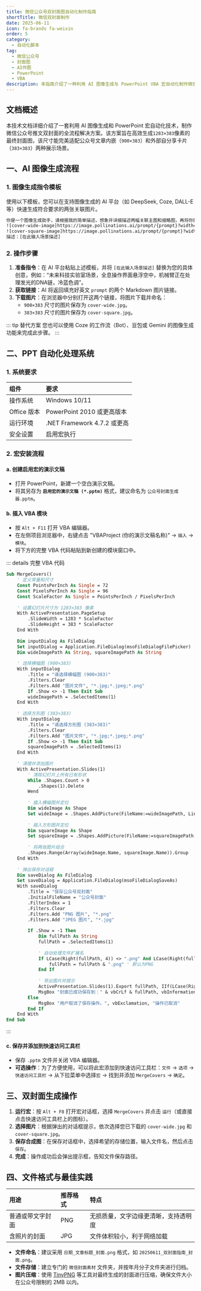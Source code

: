 ```yaml
---
title: 微信公众号双封面图自动化制作指南
shortTitle: 微信双封面制作
date: 2025-06-11
icon: fa-brands fa-weixin
order: 5
category:
  - 自动化脚本
tag:
  - 微信公众号
  - 封面图
  - AI作图
  - PowerPoint
  - VBA
description: 本指南介绍了一种利用 AI 图像生成与 PowerPoint VBA 宏自动化制作微信公众号双封面的高效方法，涵盖 AI 指令模板、PPT 宏安装与使用全流程，助你轻松创建适配不同场景的精美封面。
---
```


## 文档概述

本技术文档详细介绍了一套利用 AI 图像生成和 PowerPoint 宏自动化技术，制作微信公众号推文双封面的全流程解决方案。该方案旨在高效生成`1283×383`像素的最终封面图，该尺寸能完美适配公众号文章内嵌（`900×383`）和外部自分享卡片（`383×383`）两种展示场景。

## 一、AI 图像生成流程

### 1. 图像生成指令模板

使用以下模板，您可以在支持图像生成的 AI 平台（如 DeepSeek, Coze, DALL-E 等）快速生成符合要求的两张关联图片。

```txt
你是一个图像生成助手，请根据我的简单描述，想象并详细描述两幅关联主图和缩略图，再将你的详细描述翻译成英文，并插入到以下链接的{prompt}部分：
![cover-wide-image]https://image.pollinations.ai/prompt/{prompt}?width=900&height=383&enhance=true&private=true
![cover-square-image]https://image.pollinations.ai/prompt/{prompt}?width=383&height=383&enhance=true&private=true
描述：[在此输入场景描述]
```

### 2. 操作步骤

1.  **准备指令**：在 AI 平台粘贴上述模板，并将 `[在此输入场景描述]` 替换为您的具体创意，例如：“未来科技实验室场景，全息操作界面悬浮空中，机械臂正在处理发光的DNA链，冷蓝色调”。
2.  **获取链接**：AI 将返回填充好英文 `prompt` 的两个 Markdown 图片链接。
3.  **下载图片**：在浏览器中分别打开这两个链接，将图片下载并命名：
    *   `900×383` 尺寸的图片保存为 `cover-wide.jpg`。
    *   `383×383` 尺寸的图片保存为 `cover-square.jpg`。

::: tip 替代方案
您也可以使用 Coze 的工作流（Bot）、豆包或 Gemini 的图像生成功能来完成此步骤。
:::

## 二、PPT 自动化处理系统

### 1. 系统要求

| 组件 | 要求 |
| :-- | :--- |
| 操作系统 | Windows 10/11 |
| Office 版本 | PowerPoint 2010 或更高版本 |
| 运行环境 | .NET Framework 4.7.2 或更高 |
| 安全设置 | 启用宏执行 |

### 2. 宏安装流程

#### a. 创建启用宏的演示文稿
- 打开 PowerPoint，新建一个空白演示文稿。
- 将其另存为 **`启用宏的演示文稿 (*.pptm)`** 格式，建议命名为 `公众号封面生成器.pptm`。

#### b. 插入 VBA 模块
- 按 `Alt + F11` 打开 VBA 编辑器。
- 在左侧项目浏览器中，右键点击 "VBAProject (你的演示文稿名称)" → `插入` → `模块`。
- 将下方的完整 VBA 代码粘贴到新创建的模块窗口中。

::: details 完整 VBA 代码
```vb
Sub MergeCovers()
    ' 定义常量和尺寸
    Const PointsPerInch As Single = 72
    Const PixelsPerInch As Single = 96
    Const ScaleFactor As Single = PointsPerInch / PixelsPerInch
    
    ' 设置幻灯片尺寸为 1283×383 像素
    With ActivePresentation.PageSetup
        .SlideWidth = 1283 * ScaleFactor
        .SlideHeight = 383 * ScaleFactor
    End With
    
    Dim inputDialog As FileDialog
    Set inputDialog = Application.FileDialog(msoFileDialogFilePicker)
    Dim wideImagePath As String, squareImagePath As String
    
    ' 选择横幅图 (900×383)
    With inputDialog
        .Title = "请选择横幅图 (900×383)"
        .Filters.Clear
        .Filters.Add "图片文件", "*.jpg;*.jpeg;*.png"
        If .Show <> -1 Then Exit Sub
        wideImagePath = .SelectedItems(1)
    End With
    
    ' 选择方形图 (383×383)
    With inputDialog
        .Title = "请选择方形图 (383×383)"
        .Filters.Clear
        .Filters.Add "图片文件", "*.jpg;*.jpeg;*.png"
        If .Show <> -1 Then Exit Sub
        squareImagePath = .SelectedItems(1)
    End With
    
    ' 清理并添加图片
    With ActivePresentation.Slides(1)
        ' 清除幻灯片上所有已有形状
        While .Shapes.Count > 0
            .Shapes(1).Delete
        Wend
        
        ' 插入横幅图并定位
        Dim wideImage As Shape
        Set wideImage = .Shapes.AddPicture(FileName:=wideImagePath, LinkToFile:=msoFalse, SaveWithDocument:=msoTrue, Left:=0, Top:=0, Width:=900 * ScaleFactor, Height:=383 * ScaleFactor)
        
        ' 插入方形图并定位
        Dim squareImage As Shape
        Set squareImage = .Shapes.AddPicture(FileName:=squareImagePath, LinkToFile:=msoFalse, SaveWithDocument:=msoTrue, Left:=wideImage.Width, Top:=0, Width:=383 * ScaleFactor, Height:=383 * ScaleFactor)
        
        ' 将两张图片组合
        .Shapes.Range(Array(wideImage.Name, squareImage.Name)).Group
    End With
    
    ' 弹出保存对话框
    Dim saveDialog As FileDialog
    Set saveDialog = Application.FileDialog(msoFileDialogSaveAs)
    With saveDialog
        .Title = "保存公众号双封面"
        .InitialFileName = "公众号封面"
        .FilterIndex = 1
        .Filters.Clear
        .Filters.Add "PNG 图片", "*.png"
        .Filters.Add "JPEG 图片", "*.jpg"
        
        If .Show = -1 Then
            Dim fullPath As String
            fullPath = .SelectedItems(1)
            
            ' 自动处理文件扩展名
            If LCase(Right(fullPath, 4)) <> ".png" And LCase(Right(fullPath, 4)) <> ".jpg" Then
                fullPath = fullPath & ".png" ' 默认为PNG
            End If
            
            ' 导出图片并提示
            ActivePresentation.Slides(1).Export fullPath, IIf(LCase(Right(fullPath, 4)) = ".jpg", "JPG", "PNG")
            MsgBox "封面已成功保存到：" & vbCrLf & fullPath, vbInformation, "操作成功"
        Else
            MsgBox "用户取消了保存操作。", vbExclamation, "操作已取消"
        End If
    End With
End Sub
```
:::

#### c. 保存并添加到快速访问工具栏
- 保存 `.pptm` 文件并关闭 VBA 编辑器。
- **可选操作**：为了方便使用，可以将此宏添加到快速访问工具栏：`文件` → `选项` → `快速访问工具栏` → 从下拉菜单中选择`宏` → 找到并添加 `MergeCovers` → `确定`。

## 三、双封面生成操作

1.  **运行宏**：按 `Alt + F8` 打开宏对话框，选择 `MergeCovers` 并点击 `运行`（或直接点击快速访问工具栏上的图标）。
2.  **选择图片**：根据弹出的对话框提示，依次选择您已下载的 `cover-wide.jpg` 和 `cover-square.jpg`。
3.  **保存合成图**：在保存对话框中，选择希望的存储位置，输入文件名，然后点击 `保存`。
4.  **完成**：操作成功后会弹出提示框，告知文件保存路径。

## 四、文件格式与最佳实践

| 用途 | 推荐格式 | 特点 |
| :--- | :--- | :--- |
| 普通或带文字封面 | PNG | 无损质量，文字边缘更清晰，支持透明度 |
| 含照片的封面 | JPG | 文件体积较小，利于网络加载 |

- **文件命名**：建议采用 `日期_文章标题_封面.png` 格式，如 `20250611_双封面指南_封面.png`。
- **文件存储**：建立专门的 `微信封面素材` 文件夹，并按年月分子文件夹进行归档。
- **图片压缩**：使用 [TinyPNG](https://tinify.cn) 等工具对最终生成的封面进行压缩，确保文件大小在公众号限制的 2MB 以内。